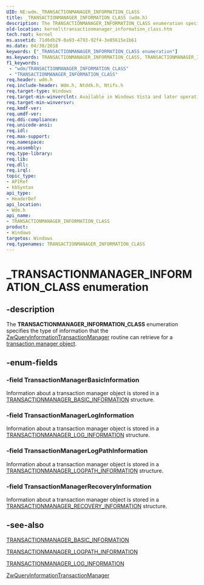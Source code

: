 ```yaml
---
UID: NE:wdm._TRANSACTIONMANAGER_INFORMATION_CLASS
title: _TRANSACTIONMANAGER_INFORMATION_CLASS (wdm.h)
description: The TRANSACTIONMANAGER_INFORMATION_CLASS enumeration specifies the type of information that the ZwQueryInformationTransactionManager routine can retrieve for a transaction manager object.
old-location: kernel\transactionmanager_information_class.htm
tech.root: kernel
ms.assetid: 71d6db29-0a93-4793-92f4-3e85615e1b61
ms.date: 04/30/2018
keywords: ["_TRANSACTIONMANAGER_INFORMATION_CLASS enumeration"]
ms.keywords: TRANSACTIONMANAGER_INFORMATION_CLASS, TRANSACTIONMANAGER_INFORMATION_CLASS enumeration [Kernel-Mode Driver Architecture], TransactionManagerBasicInformation, TransactionManagerLogInformation, TransactionManagerLogPathInformation, TransactionManagerRecoveryInformation, _TRANSACTIONMANAGER_INFORMATION_CLASS, kernel.transactionmanager_information_class, ktm_ref_55fd8dd4-e88d-40df-9091-1aecc4de38a7.xml, wdm/TRANSACTIONMANAGER_INFORMATION_CLASS, wdm/TransactionManagerBasicInformation, wdm/TransactionManagerLogInformation, wdm/TransactionManagerLogPathInformation, wdm/TransactionManagerRecoveryInformation
f1_keywords:
 - "wdm/TRANSACTIONMANAGER_INFORMATION_CLASS"
 - "TRANSACTIONMANAGER_INFORMATION_CLASS"
req.header: wdm.h
req.include-header: Wdm.h, Ntddk.h, Ntifs.h
req.target-type: Windows
req.target-min-winverclnt: Available in Windows Vista and later operating system versions.
req.target-min-winversvr: 
req.kmdf-ver: 
req.umdf-ver: 
req.ddi-compliance: 
req.unicode-ansi: 
req.idl: 
req.max-support: 
req.namespace: 
req.assembly: 
req.type-library: 
req.lib: 
req.dll: 
req.irql: 
topic_type:
- APIRef
- kbSyntax
api_type:
- HeaderDef
api_location:
- Wdm.h
api_name:
- TRANSACTIONMANAGER_INFORMATION_CLASS
product:
- Windows
targetos: Windows
req.typenames: TRANSACTIONMANAGER_INFORMATION_CLASS
---
```


# _TRANSACTIONMANAGER_INFORMATION_CLASS enumeration


## -description


The <b>TRANSACTIONMANAGER_INFORMATION_CLASS</b> enumeration specifies the type of information that the <a href="https://docs.microsoft.com/windows-hardware/drivers/ddi/wdm/nf-wdm-ntqueryinformationtransactionmanager">ZwQueryInformationTransactionManager</a> routine can retrieve for a <a href="https://docs.microsoft.com/windows-hardware/drivers/kernel/transaction-manager-objects">transaction manager object</a>.


## -enum-fields




### -field TransactionManagerBasicInformation

Information about a transaction manager object is stored in a <a href="https://docs.microsoft.com/windows-hardware/drivers/ddi/wdm/ns-wdm-_transactionmanager_basic_information">TRANSACTIONMANAGER_BASIC_INFORMATION</a> structure. 


### -field TransactionManagerLogInformation

Information about a transaction manager object is stored in a <a href="https://docs.microsoft.com/windows-hardware/drivers/ddi/wdm/ns-wdm-_transactionmanager_log_information">TRANSACTIONMANAGER_LOG_INFORMATION</a> structure. 


### -field TransactionManagerLogPathInformation

Information about a transaction manager object is stored in a <a href="https://docs.microsoft.com/windows-hardware/drivers/ddi/wdm/ns-wdm-_transactionmanager_logpath_information">TRANSACTIONMANAGER_LOGPATH_INFORMATION</a> structure. 


### -field TransactionManagerRecoveryInformation

Information about a transaction manager object is stored in a <a href="https://docs.microsoft.com/windows-hardware/drivers/ddi/wdm/ns-wdm-_transactionmanager_recovery_information">TRANSACTIONMANAGER_RECOVERY_INFORMATION</a> structure.


## -see-also




<a href="https://docs.microsoft.com/windows-hardware/drivers/ddi/wdm/ns-wdm-_transactionmanager_basic_information">TRANSACTIONMANAGER_BASIC_INFORMATION</a>



<a href="https://docs.microsoft.com/windows-hardware/drivers/ddi/wdm/ns-wdm-_transactionmanager_logpath_information">TRANSACTIONMANAGER_LOGPATH_INFORMATION</a>



<a href="https://docs.microsoft.com/windows-hardware/drivers/ddi/wdm/ns-wdm-_transactionmanager_log_information">TRANSACTIONMANAGER_LOG_INFORMATION</a>



<a href="https://docs.microsoft.com/windows-hardware/drivers/ddi/wdm/nf-wdm-ntqueryinformationtransactionmanager">ZwQueryInformationTransactionManager</a>
 

 

